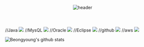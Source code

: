 <header align="center">
  
![header](https://capsule-render.vercel.app/api?type=cylinder&color=000000&height=150&section=header&text=BeongYoung&fontColor=ffffff&fontSize=70&animation=fadeIn&fontAlignY=55)  
</header>

<body>

  //Java
<img src="https://img.shields.io/badge/JAVA-007396?style=for-the-badge&logo=java&logoColor=white">
  //MysQL
<img src="https://img.shields.io/badge/MySQL-4479A1?style=for-the-badge&logo=MySQL&logoColor=white">
  //Oracle
<img src="https://img.shields.io/badge/Oracle-F80000?style=for-the-badge&logo=Oracle&logoColor=white">
  //Eclipse
<img src="https://img.shields.io/badge/Eclipse-2C2255?style=for-the-badge&logo=Eclipse%20IDE&logoColor=white">
  //github
<img src="https://img.shields.io/badge/github-181717?style=for-the-badge&logo=github&logoColor=white">
  //aws
<img src="https://img.shields.io/badge/aws-232F3E?style=for-the-badge&logo=aws&logoColor=white">
</body>

![Beongyoung's github stats](https://github-readme-stats.vercel.app/api?username=beongyoung&show_icons=true&theme=tokyonight)
<!--
**beongyoung/beongyoung** is a ✨ _special_ ✨ repository because its `README.md` (this file) appears on your GitHub profile.

Here are some ideas to get you started:

- 🔭 I’m currently working on ...
- 🌱 I’m currently learning ...
- 👯 I’m looking to collaborate on ...
- 🤔 I’m looking for help with ...
- 💬 Ask me about ...
- 📫 How to reach me: ...
- 😄 Pronouns: ...
- ⚡ Fun fact: ...
-->
